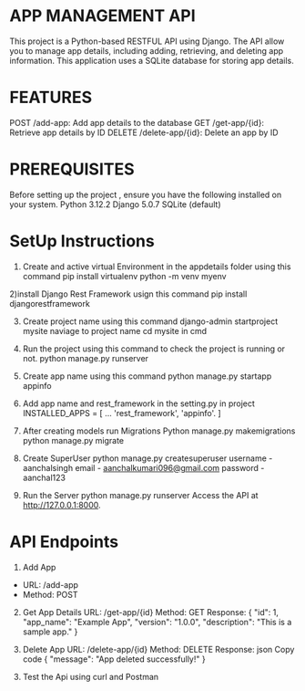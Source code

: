 # APP MANAGEMENT API 
This project is a Python-based RESTFUL API using Django. The API allow you to manage app details, including adding, retrieving, and deleting app information. 
This application uses a SQLite database for storing app details. 

# FEATURES 
POST /add-app: Add app details to the database 
GET /get-app/{id}: Retrieve app details by ID
DELETE /delete-app/{id}: Delete an app by ID  

# PREREQUISITES 
Before setting up the project , ensure you have the following installed on your system. 
Python 3.12.2 
Django 5.0.7 
SQLite (default) 

# SetUp Instructions 
1) Create and active virtual Environment in the appdetails folder using this command
pip install virtualenv 
python -m venv myenv 

2)install Django Rest Framework usign this command 
pip install djangorestframework   

3) Create project name using this command
   django-admin startproject mysite
   naviage to project name
   cd mysite in cmd
   
5) Run the project using this command to check the project is running or not.
   python manage.py runserver
   
6) Create app name using this command
   python manage.py startapp appinfo

7) Add app name and rest_framework in the setting.py in project
   INSTALLED_APPS = [
       ...
      'rest_framework',
      'appinfo'.
     ]

8) After creating models run Migrations
   Python manage.py makemigrations
   python manage.py migrate

9) Create SuperUser
    python manage.py createsuperuser
    username - aanchalsingh
    email - aanchalkumari096@gmail.com
    password - aanchal123
   
10) Run the Server
   python manage.py runserver
   Access the API at http://127.0.0.1:8000.

# API Endpoints
1. Add App
 * URL: /add-app
 * Method: POST
   
2. Get App Details
URL: /get-app/{id}
Method: GET
Response:
{
  "id": 1,
  "app_name": "Example App",
  "version": "1.0.0",
  "description": "This is a sample app."
}

3. Delete App
URL: /delete-app/{id}
Method: DELETE
Response:
json
Copy code
{
  "message": "App deleted successfully!"
} 

3) Test the Api using curl and Postman 


  


